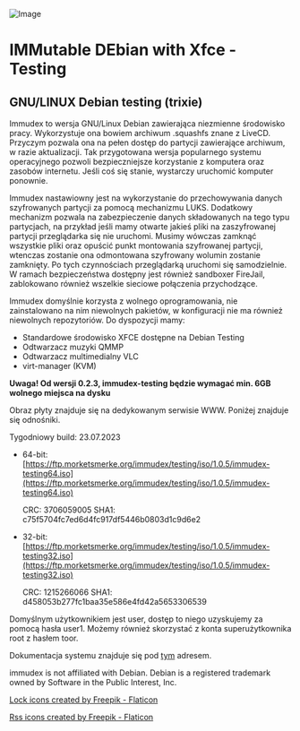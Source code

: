 ![Image](https://i.ibb.co/NxtyJ3T/immudex2.png)

# IMMutable DEbian with Xfce - Testing

## GNU/LINUX Debian testing (trixie)

Immudex to wersja GNU/Linux Debian zawierająca niezmienne środowisko pracy. Wykorzystuje
ona bowiem archiwum .squashfs znane z LiveCD. Przyczym pozwala ona na pełen
dostęp do partycji zawierające archiwum, w razie aktualizacji. Tak przygotowana
wersja popularnego systemu operacyjnego pozwoli bezpieczniejsze korzystanie
z komputera oraz zasobów internetu. Jeśli coś się stanie, wystarczy uruchomić
komputer ponownie.

Immudex nastawiowny jest na wykorzystanie do przechowywania danych szyfrowanych
partycji za pomocą mechanizmu LUKS. Dodatkowy mechanizm pozwala na 
zabezpieczenie danych składowanych na tego typu partycjach, na przykład jeśli
mamy otwarte jakieś pliki na zaszyfrowanej partycji przeglądarka się nie
uruchomi. Musimy wówczas zamknąć wszystkie pliki oraz opuścić punkt montowania
szyfrowanej partycji, wtenczas zostanie ona odmontowana szyfrowany wolumin
zostanie zamknięty. Po tych czynnościach przeglądarką uruchomi się
samodzielnie. W ramach bezpieczeństwa dostępny jest również sandboxer FireJail,
zablokowano również wszelkie sieciowe połączenia przychodzące.

Immudex domyślnie korzysta z wolnego oprogramowania, nie zainstalowano na nim
niewolnych pakietów, w konfiguracji nie ma również niewolnych repozytoriów.
Do dyspozycji mamy:
  * Standardowe środowisko XFCE dostępne na Debian Testing
  * Odtwarzacz muzyki QMMP
  * Odtwarzacz multimedialny VLC
  * virt-manager (KVM)

**Uwaga! Od wersji 0.2.3, immudex-testing będzie wymagać min. 6GB wolnego
miejsca na dysku**

Obraz płyty znajduje się na dedykowanym serwisie WWW. Poniżej znajduje się 
odnośniki.

Tygodniowy build: 23.07.2023 
  
  * 64-bit: [https://ftp.morketsmerke.org/immudex/testing/iso/1.0.5/immudex-testing64.iso](https://ftp.morketsmerke.org/immudex/testing/iso/1.0.5/immudex-testing64.iso)

    CRC: 3706059005 SHA1: c75f5704fc7ed6d4fc917df5446b0803d1c9d6e2
  * 32-bit: [https://ftp.morketsmerke.org/immudex/testing/iso/1.0.5/immudex-testing32.iso](https://ftp.morketsmerke.org/immudex/testing/iso/1.0.5/immudex-testing32.iso)

    CRC: 1215266066 SHA1: d458053b277fc1baa35e586e4fd42a5653306539

Domyślnym użytkownikiem jest user, dostęp to niego uzyskujemy za pomocą hasła
user1. Możemy również skorzystać z konta superużytkownika root z hasłem toor.

Dokumentacja systemu znajduje się pod [tym](https://morketsmerke.github.io/articles/immudex/index.html) adresem.

immudex is not affiliated with Debian. Debian is a registered trademark owned 
by Software in the Public Interest, Inc.

[Lock icons created by Freepik - Flaticon](https://www.flaticon.com/free-icons/lock)

[Rss icons created by Freepik - Flaticon](https://www.flaticon.com/free-icons/rss)
 
